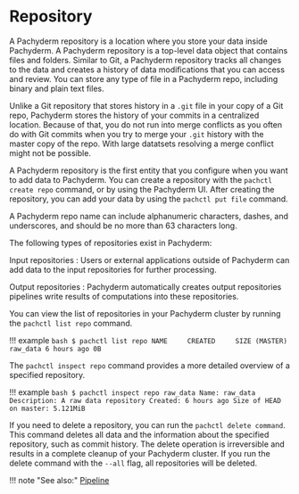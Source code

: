 # Repository

A Pachyderm repository is a location where you store your data inside
Pachyderm. A Pachyderm repository is a top-level data object that contains
files and folders. Similar to Git, a Pachyderm repository tracks all
changes to the data and creates a history of data modifications that you
can access and review. You can store any type of file in a Pachyderm repo,
including binary and plain text files.

Unlike a Git repository that stores history in a `.git` file in your copy
of a Git repo, Pachyderm stores the history of your commits in a centralized
location. Because of that, you do not run into
merge conflicts as you often do with Git commits when you try to merge
your `.git` history with the master copy of the repo. With large datatsets
resolving a merge conflict might not be possible.

A Pachyderm repository is the first entity that you configure when you want
to add data to Pachyderm. You can create a repository with the `pachctl create repo`
command, or by using the Pachyderm UI. After creating the repository, you can
add your data by using the `pachctl put file` command.

A Pachyderm repo name can include alphanumeric characters, dashes, and underscores,
and should be no more than 63 characters long.

The following types of repositories exist in Pachyderm:

Input repositories
:   Users or external applications outside of Pachyderm can add data to
    the input repositories for further processing.

Output repositories
:   Pachyderm automatically creates output repositories
    pipelines write results of computations into these repositories.

You can view the list of repositories in your Pachyderm cluster
by running the `pachctl list repo` command.

!!! example
    ```bash
    $ pachctl list repo
    NAME     CREATED     SIZE (MASTER)
    raw_data 6 hours ago 0B
    ```

The `pachctl inspect repo` command provides a more detailed overview
of a specified repository.

!!! example
    ```bash
    $ pachctl inspect repo raw_data
    Name: raw_data
    Description: A raw data repository
    Created: 6 hours ago
    Size of HEAD on master: 5.121MiB
    ```

If you need to delete a repository, you can run the
`pachctl delete command`. This command deletes all
data and the information about the specified
repository, such as commit history. The delete
operation is irreversible and results in a
complete cleanup of your Pachyderm cluster.
If you run the delete command with the `--all` flag, all
repositories will be deleted.

!!! note "See also:"
    [Pipeline](../pipeline-concepts/pipeline/index.md)
